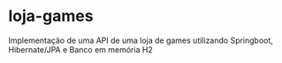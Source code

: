 # loja-games
Implementação de uma API de uma loja de games utilizando Springboot, Hibernate/JPA e Banco em memória H2
